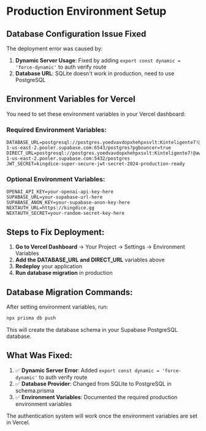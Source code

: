 # Production Environment Setup

## Database Configuration Issue Fixed

The deployment error was caused by:
1. **Dynamic Server Usage**: Fixed by adding `export const dynamic = 'force-dynamic'` to auth verify route
2. **Database URL**: SQLite doesn't work in production, need to use PostgreSQL

## Environment Variables for Vercel

You need to set these environment variables in your Vercel dashboard:

### Required Environment Variables:
```
DATABASE_URL=postgresql://postgres.yoedvavdopxhehpxsvlt:Kinteligente7!@aws-1-us-east-2.pooler.supabase.com:6543/postgres?pgbouncer=true
DIRECT_URL=postgresql://postgres.yoedvavdopxhehpxsvlt:Kinteligente7!@aws-1-us-east-2.pooler.supabase.com:5432/postgres
JWT_SECRET=kingdice-super-secure-jwt-secret-2024-production-ready
```

### Optional Environment Variables:
```
OPENAI_API_KEY=your-openai-api-key-here
SUPABASE_URL=your-supabase-url-here
SUPABASE_ANON_KEY=your-supabase-anon-key-here
NEXTAUTH_URL=https://kingdice.gg
NEXTAUTH_SECRET=your-random-secret-key-here
```

## Steps to Fix Deployment:

1. **Go to Vercel Dashboard** → Your Project → Settings → Environment Variables
2. **Add the DATABASE_URL and DIRECT_URL** variables above
3. **Redeploy** your application
4. **Run database migration** in production

## Database Migration Commands:

After setting environment variables, run:
```bash
npx prisma db push
```

This will create the database schema in your Supabase PostgreSQL database.

## What Was Fixed:

1. ✅ **Dynamic Server Error**: Added `export const dynamic = 'force-dynamic'` to auth verify route
2. ✅ **Database Provider**: Changed from SQLite to PostgreSQL in schema.prisma
3. ✅ **Environment Variables**: Documented the required production environment variables

The authentication system will work once the environment variables are set in Vercel.
